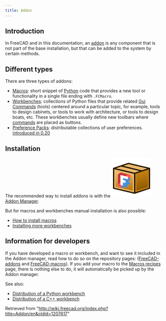 ```yaml
---
title: Addon
---
```


## Introduction

In FreeCAD and in this documentation, an [addon](/Addon "Addon") is any component that is not part of the base installation, but that can be added to the system by certain methods.

## Different types

There are three types of addons:

- [Macros](/Macros "Macros"): short snippet of [Python](/Python "Python") code that provides a new tool or functionality in a single file ending with `.FCMacro`.
- [Workbenches](/External_workbenches "External workbenches"): collections of Python files that provide related [Gui Commands](/Gui_Command "Gui Command") (tools) centered around a particular topic, for example, tools to design cabinets, or tools to work with architecture, or tools to design boats, etc. These workbenches usually define new toolbars where [commands](/Gui_Command "Gui Command") are placed as buttons.
- [Preference Packs](/Preference_Packs "Preference Packs"): distributable collections of user preferences. [introduced in 0.20](/Release_notes_0.20 "Release notes 0.20")

## Installation

The recommended way to install addons is with the ![](/src/assets/images/Std_AddonMgr.svg) [Addon Manager](/Std_AddonMgr "Std AddonMgr").

But for macros and workbenches manual installation is also possible:

- [How to install macros](/How_to_install_macros "How to install macros")
- [Installing more workbenches](/Installing_more_workbenches "Installing more workbenches")

## Information for developers

If you have developed a macro or workbench, and want to see it included in the Addon manager, read how to do so on the repository pages: ([FreeCAD-addons](https://github.com/FreeCAD/FreeCAD-addons/) and [FreeCAD-macros](https://github.com/FreeCAD/FreeCAD-macros/)). If you add your macro to the [Macros recipes](/Macros_recipes "Macros recipes") page, there is nothing else to do, it will automatically be picked up by the Addon manager.

See also:

- [Distribution of a Python workbench](/Workbench_creation#Distribution "Workbench creation")
- [Distribution of a C++ workbench](/Workbench_creation#Distribution_2 "Workbench creation")

Retrieved from "<http://wiki.freecad.org/index.php?title=Addon/en&oldid=1207617>"
